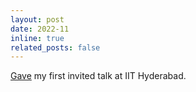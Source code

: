 ```yaml
---
layout: post
date: 2022-11
inline: true
related_posts: false
---
```


[Gave](https://www.linkedin.com/posts/swapnilmache_i-gave-my-first-invited-talk-at-iit-hyderabad-activity-7000358728537432064-vNkh?utm_source=share&utm_medium=member_desktop) my first invited talk at IIT Hyderabad.
